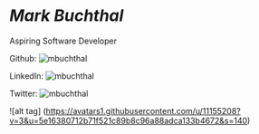 # *Mark Buchthal*

Aspiring Software Developer

Github: ![mbuchthal](http://www.github.com/mbuchthal)

LinkedIn: ![mbuchthal](http://www.linkedin.com/in/mbuchthal)

Twitter: ![mbuchthal](http://www.twitter.com/mbuchthal)

![alt tag] (https://avatars1.githubusercontent.com/u/11155208?v=3&u=5e16380712b71f521c89b8c96a88adca133b4672&s=140)



